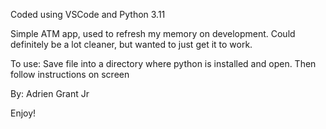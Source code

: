 Coded using VSCode and Python 3.11

Simple ATM app, used to refresh my memory on development.
Could definitely be a lot cleaner, but wanted to just get it to work.

To use: Save file into a directory where python is installed and open. Then follow instructions on screen

By: Adrien Grant Jr

Enjoy!
